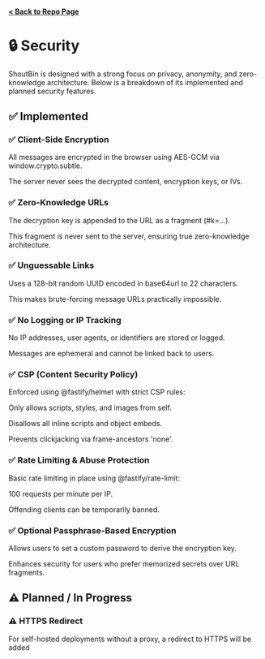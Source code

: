 #### [< Back to Repo Page](../README.md)

# 🔒 Security
ShoutBin is designed with a strong focus on privacy, anonymity, and zero-knowledge architecture. Below is a breakdown of its implemented and planned security features.

## ✅ Implemented
### ✅ Client-Side Encryption
All messages are encrypted in the browser using AES-GCM via window.crypto.subtle.

The server never sees the decrypted content, encryption keys, or IVs.

### ✅ Zero-Knowledge URLs
The decryption key is appended to the URL as a fragment (#k=...).

This fragment is never sent to the server, ensuring true zero-knowledge architecture.

### ✅ Unguessable Links
Uses a 128-bit random UUID encoded in base64url to 22 characters.

This makes brute-forcing message URLs practically impossible.

### ✅ No Logging or IP Tracking
No IP addresses, user agents, or identifiers are stored or logged.

Messages are ephemeral and cannot be linked back to users.

### ✅ CSP (Content Security Policy)
Enforced using @fastify/helmet with strict CSP rules:

Only allows scripts, styles, and images from self.

Disallows all inline scripts and object embeds.

Prevents clickjacking via frame-ancestors 'none'.

### ✅ Rate Limiting & Abuse Protection
Basic rate limiting in place using @fastify/rate-limit:

100 requests per minute per IP.

Offending clients can be temporarily banned.

### ✅ Optional Passphrase-Based Encryption
Allows users to set a custom password to derive the encryption key.

Enhances security for users who prefer memorized secrets over URL fragments.

## ⚠️ Planned / In Progress

### ⚠️ HTTPS Redirect
For self-hosted deployments without a proxy, a redirect to HTTPS will be added
